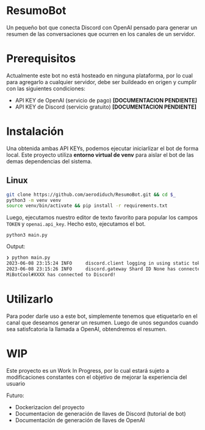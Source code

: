 
# ResumoBot

Un pequeño bot que conecta Discord con OpenAI pensado para generar un resumen de las conversaciones que ocurren en los canales de un servidor.

# Prerequisitos
Actualmente este bot no está hosteado en ninguna plataforma, por lo cual para 
agregarlo a cualquier servidor, debe ser buildeado en origen y cumplir con las siguientes condiciones:

- API KEY de OpenAI (servicio de pago) **[DOCUMENTACION PENDIENTE]**
- API KEY de Discord (servicio gratuito) **[DOCUMENTACION PENDIENTE]**

# Instalación

Una obtenida ambas API KEYs, podemos ejecutar iniciarlizar el bot de forma local.
Este proyecto utiliza **entorno virtual de venv** para aislar el bot de las demas dependencias del sistema. 

## Linux
```bash
git clone https://github.com/aerodiduch/ResumoBot.git && cd $_
python3 -m venv venv
source venv/bin/activate && pip install -r requirements.txt
```

Luego, ejecutamos nuestro editor de texto favorito para popular los campos `TOKEN` y `openai.api_key`. Hecho esto, ejecutamos el bot.

```
python3 main.py
```

Output:

```sh
❯ python main.py
2023-06-08 23:15:24 INFO     discord.client logging in using static token
2023-06-08 23:15:26 INFO     discord.gateway Shard ID None has connected to Gateway (Session ID: XXXX).
MiBotCool#XXXX has connected to Discord!
```

# Utilizarlo

Para poder darle uso a este bot, simplemente tenemos que etiquetarlo en el canal que deseamos generar un resumen. Luego de unos segundos cuando sea satisfcatoria la llamada a OpenAI, obtendremos el resumen.


# WIP
Este proyecto es un Work In Progress, por lo cual estará sujeto a modificaciones constantes con el objetivo de mejorar la experiencia del usuario

Futuro:
- Dockerizacion del proyecto
- Documentacion de generación de llaves de Discord (tutorial de bot)
- Documentación de generación de llaves de OpenAI